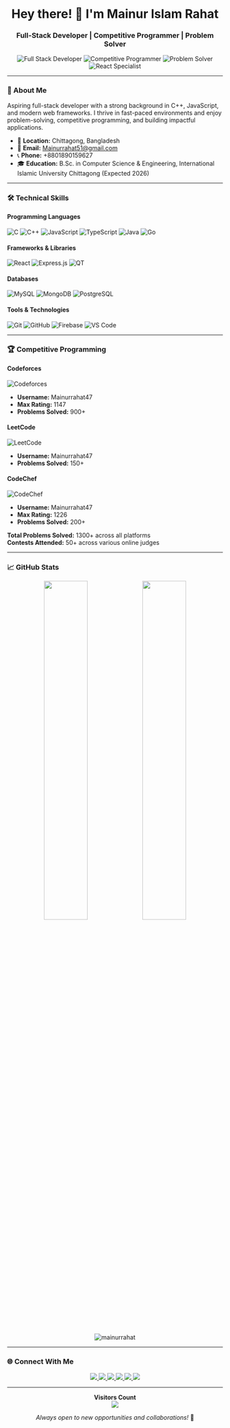 <h1 align="center">Hey there! 👋 I'm Mainur Islam Rahat</h1>
<h3 align="center">Full-Stack Developer | Competitive Programmer | Problem Solver</h3>


<p align="center">
  <img src="https://img.shields.io/badge/Full_Stack_Developer-2E87F7?style=for-the-badge" alt="Full Stack Developer">
  <img src="https://img.shields.io/badge/Competitive_Programmer-2E87F7?style=for-the-badge" alt="Competitive Programmer">
  <img src="https://img.shields.io/badge/Problem_Solver-2E87F7?style=for-the-badge" alt="Problem Solver">
  <img src="https://img.shields.io/badge/React_Specialist-2E87F7?style=for-the-badge" alt="React Specialist">
</p>

---

### 🎯 About Me

Aspiring full-stack developer with a strong background in C++, JavaScript, and modern web frameworks. I thrive in fast-paced environments and enjoy problem-solving, competitive programming, and building impactful applications.

- 📍 **Location:** Chittagong, Bangladesh
- 📧 **Email:** Mainurrahat51@gmail.com
- 📞 **Phone:** +8801890159627
- 🎓 **Education:** B.Sc. in Computer Science & Engineering, International Islamic University Chittagong (Expected 2026)

---

### 🛠️ Technical Skills

#### Programming Languages
![C](https://img.shields.io/badge/C-00599C?style=for-the-badge&logo=c&logoColor=white)
![C++](https://img.shields.io/badge/C++-00599C?style=for-the-badge&logo=c%2B%2B&logoColor=white)
![JavaScript](https://img.shields.io/badge/JavaScript-F7DF1E?style=for-the-badge&logo=javascript&logoColor=black)
![TypeScript](https://img.shields.io/badge/TypeScript-007ACC?style=for-the-badge&logo=typescript&logoColor=white)
![Java](https://img.shields.io/badge/Java-ED8B00?style=for-the-badge&logo=openjdk&logoColor=white)
![Go](https://img.shields.io/badge/Go-00ADD8?style=for-the-badge&logo=go&logoColor=white)

#### Frameworks & Libraries
![React](https://img.shields.io/badge/React-20232A?style=for-the-badge&logo=react&logoColor=61DAFB)
![Express.js](https://img.shields.io/badge/Express.js-000000?style=for-the-badge&logo=express&logoColor=white)
![QT](https://img.shields.io/badge/QT-41CD52?style=for-the-badge&logo=qt&logoColor=white)

#### Databases
![MySQL](https://img.shields.io/badge/MySQL-005C84?style=for-the-badge&logo=mysql&logoColor=white)
![MongoDB](https://img.shields.io/badge/MongoDB-4EA94B?style=for-the-badge&logo=mongodb&logoColor=white)
![PostgreSQL](https://img.shields.io/badge/PostgreSQL-316192?style=for-the-badge&logo=postgresql&logoColor=white)

#### Tools & Technologies
![Git](https://img.shields.io/badge/Git-F05032?style=for-the-badge&logo=git&logoColor=white)
![GitHub](https://img.shields.io/badge/GitHub-100000?style=for-the-badge&logo=github&logoColor=white)
![Firebase](https://img.shields.io/badge/Firebase-FFCA28?style=for-the-badge&logo=firebase&logoColor=black)
![VS Code](https://img.shields.io/badge/VS_Code-007ACC?style=for-the-badge&logo=visual-studio-code&logoColor=white)

---

### 🏆 Competitive Programming

#### Codeforces
![Codeforces](https://img.shields.io/badge/Codeforces-445f9d?style=for-the-badge&logo=Codeforces&logoColor=white)
- **Username:** Mainurrahat47
- **Max Rating:** 1147
- **Problems Solved:** 900+

#### LeetCode
![LeetCode](https://img.shields.io/badge/LeetCode-FFA116?style=for-the-badge&logo=LeetCode&logoColor=black)
- **Username:** Mainurrahat47
- **Problems Solved:** 150+

#### CodeChef
![CodeChef](https://img.shields.io/badge/CodeChef-5B4638?style=for-the-badge&logo=CodeChef&logoColor=white)
- **Username:** Mainurrahat47
- **Max Rating:** 1226
- **Problems Solved:** 200+

**Total Problems Solved:** 1300+ across all platforms  
**Contests Attended:** 50+ across various online judges

---

### 📈 GitHub Stats

<div align="center">
  <img width="45%" src="https://github-readme-stats.vercel.app/api?username=mainurrahat&show_icons=true&theme=radical&count_private=true" />
  <img width="45%" src="https://github-readme-stats.vercel.app/api/top-langs/?username=mainurrahat&layout=compact&theme=radical" />
</div>

<div align="center">
  <img src="https://github-readme-streak-stats.herokuapp.com/?user=mainurrahat&theme=radical" alt="mainurrahat" />
</div>

---

### 🌐 Connect With Me

<p align="center">
  <a href="mailto:Mainurrahat51@gmail.com">
    <img src="https://img.shields.io/badge/Gmail-D14836?style=for-the-badge&logo=gmail&logoColor=white" />
  </a>
  <a href="https://linkedin.com/in/mainur-rahat-8159b8237">
    <img src="https://img.shields.io/badge/LinkedIn-0077B5?style=for-the-badge&logo=linkedin&logoColor=white" />
  </a>
  <a href="https://github.com/mainurrahat">
    <img src="https://img.shields.io/badge/GitHub-100000?style=for-the-badge&logo=github&logoColor=white" />
  </a>
  <a href="https://leetcode.com/mainurrahat47">
    <img src="https://img.shields.io/badge/LeetCode-FFA116?style=for-the-badge&logo=LeetCode&logoColor=black" />
  </a>
  <a href="https://codeforces.com/profile/mainurrahat47">
    <img src="https://img.shields.io/badge/Codeforces-445f9d?style=for-the-badge&logo=Codeforces&logoColor=white" />
  </a>
  <a href="https://www.codechef.com/users/mainurrahat47">
    <img src="https://img.shields.io/badge/CodeChef-5B4638?style=for-the-badge&logo=CodeChef&logoColor=white" />
  </a>
</p>

---

<p align="center"> 
  <b>Visitors Count</b><br>
  <img src="https://profile-counter.glitch.me/mainurrahat/count.svg" />
</p>

<p align="center">
  <i>Always open to new opportunities and collaborations!</i> 🚀
</p>
